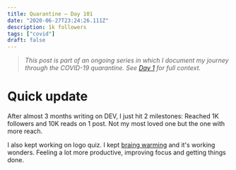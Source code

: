 ```yaml
---
title: Quarantine — Day 101
date: "2020-06-27T23:24:26.111Z"
description: 1k followers
tags: ["covid"]
draft: false
---
```


> *This post is part of an ongoing series in which I document my journey through the COVID-19 quarantine. See [Day 1](/quarantine/quarantine-day-1) for full context.*

<div class="divider"></div>

# Quick update

After almost 3 months writing on DEV, I just hit 2 milestones: Reached 1K followers and 10K reads on 1 post. Not my most loved one but the one with more reach.

I also kept working on logo quiz. I kept [braing warming](/quarantine/quarantine-day-100) and it's working wonders. Feeling a lot more productive, improving focus and getting things done.
